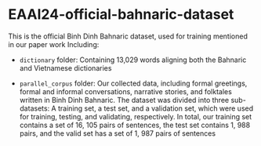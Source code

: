 # EAAI24-official-bahnaric-dataset
This is the official Binh Dinh Bahnaric dataset, used for training mentioned in our paper work
Including:

- ```dictionary``` folder: Containing 13,029 words aligning both the Bahnaric and Vietnamese dictionaries

- ```parallel_corpus``` folder: Our collected data, including formal greetings, formal and informal conversations, narrative stories, and folktales written in Binh Dinh Bahnaric. The dataset was divided into three sub-datasets: A training set, a test set, and a validation set, which were used for training, testing, and validating, respectively. In total, our training set contains a set of 16, 105 pairs of sentences, the test set contains 1, 988 pairs, and the valid set has a set of 1, 987 pairs of sentences
